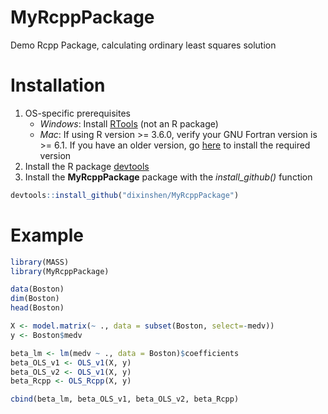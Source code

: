 # MyRcppPackage
Demo Rcpp Package, calculating ordinary least squares solution

# Installation
1.  OS-specific prerequisites
      - *Windows*: Install
        [RTools](https://cran.r-project.org/bin/windows/Rtools/) (not an
        R package)
      - *Mac*: If using R version \>= 3.6.0, verify your GNU Fortran
        version is \>= 6.1. If you have an older version, go
        [here](https://cran.r-project.org/bin/macosx/tools/) to install
        the required version
2.  Install the R package [devtools](https://github.com/hadley/devtools)
3.  Install the **MyRcppPackage** package with the *install\_github()* function

<!-- end list -->

``` r
devtools::install_github("dixinshen/MyRcppPackage")
```

# Example
``` r
library(MASS)
library(MyRcppPackage)

data(Boston)
dim(Boston)
head(Boston)

X <- model.matrix(~ ., data = subset(Boston, select=-medv))
y <- Boston$medv

beta_lm <- lm(medv ~ ., data = Boston)$coefficients
beta_OLS_v1 <- OLS_v1(X, y)
beta_OLS_v2 <- OLS_v1(X, y)
beta_Rcpp <- OLS_Rcpp(X, y)

cbind(beta_lm, beta_OLS_v1, beta_OLS_v2, beta_Rcpp)
```
